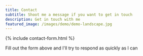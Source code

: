 ```yaml
---
title: Contact
subtitle: Shoot me a message if you want to get in touch
description: Get in touch with me
featured_image: /images/demo/demo-landscape.jpg
---
```


{% include contact-form.html %}

Fill out the form above and I'll try to respond as quickly as I can